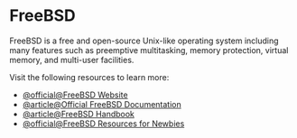 # FreeBSD

FreeBSD is a free and open-source Unix-like operating system including many features such as preemptive multitasking, memory protection, virtual memory, and multi-user facilities.

Visit the following resources to learn more:

- [@official@FreeBSD Website](https://www.freebsd.org/)
- [@article@Official FreeBSD Documentation](https://docs.freebsd.org/en/)
- [@article@FreeBSD Handbook](https://docs.freebsd.org/en/books/handbook/)
- [@official@FreeBSD Resources for Newbies ](https://www.freebsd.org/projects/newbies/)

